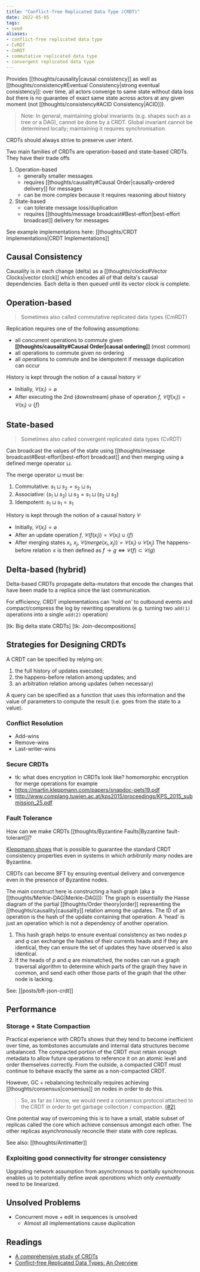 ```yaml
---
title: "Conflict-free Replicated Data Type (CRDT)"
date: 2022-05-05
tags:
- seed
aliases:
- conflict-free replicated data type
- CvRDT
- CmRDT
- commutative replicated data type
- convergent replicated data type
---
```


Provides [[thoughts/causality|causal consistency]] as well as [[thoughts/consistency#Eventual Consistency|strong eventual consistency]]: over time, all actors converge to same state without data loss *but* there is no guarantee of exact same state across actors at any given moment (not [[thoughts/consistency#ACID Consistency|ACID]]).

> Note: In general, maintaining global invariants (e.g. shapes such as a tree or a DAG), cannot be done by a CRDT. Global invariant cannot be determined locally; maintaining it requires synchronisation.

CRDTs should always strive to preserve user intent.

Two main families of CRDTs are operation-based and state-based CRDTs. They have their trade offs
1. Operation-based
	- generally smaller messages
	- requires [[thoughts/causality#Causal Order|causally-ordered delivery]] for messages
	- can be more complex because it requires reasoning about history
2. State-based
	- can tolerate message loss/duplication 
	- requires [[thoughts/message broadcast#Best-effort|best-effort broadcast]] delivery for messages

See example implementations here: [[thoughts/CRDT Implementations|CRDT Implementations]]

## Causal Consistency
Causality is in each change (delta) as a [[thoughts/clocks#Vector Clocks|vector clock]] which encodes all of that delta's causal dependencies. Each delta is then queued until its vector clock is complete.

## Operation-based
> Sometimes also called commutative replicated data types (CmRDT)

Replication requires one of the following assumptions:
- all concurrent operations to commute given **[[thoughts/causality#Causal Order|causal ordering]]** (most common)
- all operations to commute given no ordering
- all operations to commute and be idempotent if message duplication can occur

History is kept through the notion of a causal history $\mathcal{C}$
- Initially, $\mathcal{C}(x_i) = \varnothing$
- After executing the 2nd (downstream) phase of operation $f$, $\mathcal{C}(f(x_i)) = \mathcal{C}(x_i) \cup \{ f \}$

## State-based
> Sometimes also called convergent replicated data types (CvRDT)

Can broadcast the values of the state using [[thoughts/message broadcast#Best-effort|best-effort broadcast]] and then merging using a defined merge operator $\sqcup$.

The merge operator $\sqcup$ must be:
1. Commutative: $s_1 \sqcup s_2 = s_2 \sqcup s_1$
2. Associative: $(s_1 \sqcup s_2) \sqcup s_3 = s_1 \sqcup (s_2 \sqcup s_3)$
3. Idempotent: $s_1 \sqcup s_1 = s_1$

History is kept through the notion of a causal history $\mathcal{C}$
- Initially, $\mathcal{C}(x_i) = \varnothing$
- After an update operation $f$, $\mathcal{C}(f(x_i)) = \mathcal{C}(x_i) \cup \{ f \}$
- After merging states $x_i$, $x_j$, $\mathcal{C}(merge(x_i, x_j)) = \mathcal{C}(x_i) \cup \mathcal{C}(x_j)$
The happens-before relation $\leq$ is then defined as $f \rightarrow g \iff \mathcal{C}(f) \subset \mathcal{C}(g)$

## Delta-based (hybrid)
Delta-based CRDTs propagate delta-mutators that encode the changes that have been made to a replica since the last communication.

For efficiency, CRDT implementations can 'hold on' to outbound events and compact/compress the log by rewriting operations (e.g. turning two `add(1)` operations into a single `add(2)` operation)

[tk: Big delta state CRDTs]
[tk: Join-decompositions]

## Strategies for Designing CRDTs
A CRDT can be specified by relying on:
1. the full history of updates executed;
2. the happens-before relation among updates; and
3. an arbitration relation among updates (when necessary)

A query can be specified as a function that uses this information and the value of parameters to compute the result (i.e. goes from the state to a value).

### Conflict Resolution
- Add-wins
- Remove-wins
- Last-writer-wins

### Secure CRDTs
- tk: what does encryption in CRDTs look like? homomorphic encryption for merge operations for example
- https://martin.kleppmann.com/papers/snapdoc-pets19.pdf
- http://www.complang.tuwien.ac.at/kps2015/proceedings/KPS_2015_submission_25.pdf

### Fault Tolerance
How can we make CRDTs [[thoughts/Byzantine Faults|Byzantine fault-tolerant]]?

[Kleppmann shows](https://martin.kleppmann.com/papers/bft-crdt-papoc22.pdf) that is possible to guarantee the standard CRDT consistency properties even in systems in which *arbitrarily many* nodes are Byzantine.

CRDTs can become BFT by ensuring eventual delivery and convergence even in the presence of Byzantine nodes.

The main construct here is constructing a hash graph (aka a [[thoughts/Merkle-DAG|Merkle-DAG]]): The graph is essentially the Hasse diagram of the partial [[thoughts/Order theory|order]] representing the [[thoughts/causality|causality]] relation among the updates. The ID of an operation is the hash of the update containing that operation. A 'head' is just an operation which is not a dependency of another operation.
1. This hash graph helps to ensure eventual consistency as two nodes $p$ and $q$ can exchange the hashes of their currents heads and if they are identical, they can ensure the set of updates they have observed is also identical.
2. If the heads of $p$ and $q$ are mismatched, the nodes can run a graph traversal algorithm to determine which parts of the graph they have in common, and send each other those parts of the graph that the other node is lacking.

See: [[posts/bft-json-crdt]]

## Performance
### Storage + State Compaction
Practical experience with CRDTs shows that they tend to become inefficient over time,
as tombstones accumulate and internal data structures become unbalanced. The compacted portion of the CRDT must retain enough metadata to allow future operations to reference it on an atomic level and order themselves correctly. From the outside, a compacted CRDT must continue to behave exactly the same as a non-compacted CRDT.

However, GC + rebalancing technically requires achieving [[thoughts/consensus|consensus]] on nodes in order to do this.

> So, as far as I know, we would need a consensus protocol attached to the CRDT in order to get garbage collection / compaction. [(#2)](https://github.com/ipfs-inactive/dynamic-data-and-capabilities/issues/2)

One potential way of overcoming this is to have a small, stable subset of replicas called the core which achieve consensus amongst each other. The other replicas asynchronously reconcile their state with core replicas.

See also: [[thoughts/Antimatter]]

### Exploiting good connectivity for stronger consistency
Upgrading network assumption from asynchronous to partially synchronous enables us to potentially define *weak operations* which only *eventually* need to be linearized.

## Unsolved Problems
- Concurrent move + edit in sequences is unsolved
	- Almost all implementations cause duplication

## Readings
- [A comprehensive study of CRDTs](https://hal.inria.fr/inria-00555588/document) 
- [Conflict-free Replicated Data Types: An Overview](https://arxiv.org/pdf/1806.10254.pdf)